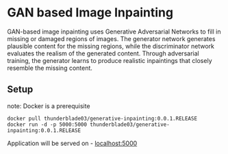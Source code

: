 
# GAN based Image Inpainting

GAN-based image inpainting uses Generative Adversarial Networks to fill in missing or damaged regions of images. The generator network generates plausible content for the missing regions, while the discriminator network evaluates the realism of the generated content. Through adversarial training, the generator learns to produce realistic inpaintings that closely resemble the missing content. 

## Setup

note: Docker is a prerequisite

```
docker pull thunderblade03/generative-inpainting:0.0.1.RELEASE
docker run -d -p 5000:5000 thunderblade03/generative-inpainting:0.0.1.RELEASE
```

Application will be served on - [localhost:5000](http://localhost:5000)
